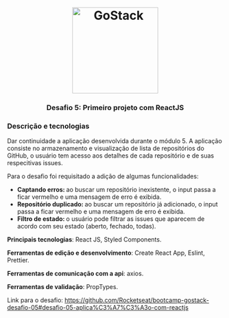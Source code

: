 <h1 align="center">
    <img alt="GoStack" src="https://rocketseat-cdn.s3-sa-east-1.amazonaws.com/bootcamp-header.png" width="200px" />
</h1>

<h3 align="center">
  Desafio 5: Primeiro projeto com ReactJS
</h3>


### Descrição e tecnologias

Dar continuidade a aplicação desenvolvida durante o módulo 5. A aplicação consiste no armazenamento e visualização de lista de repositórios do GitHub, o usuário tem acesso aos detalhes de cada repositório e de suas respecitivas issues.

Para o desafio foi requisitado a adição de algumas funcionalidades:

<ul>
  <li> <strong> Captando erros: </strong> ao buscar um repositório inexistente, o input passa a ficar vermelho e uma mensagem de erro é exibida. </li>
  <li> <strong> Repositório duplicado: </strong> ao buscar um repositório já adicionado, o input passa a ficar vermelho e uma mensagem de erro é exibida. </li>
  <li> <strong> Filtro de estado: </strong> o usuário pode filtrar as issues que aparecem de acordo com seu estado (aberto, fechado, todas). </li>
</ul>

**Principais tecnologias**: React JS, Styled Components.

**Ferramentas de edição e desenvolvimento**: Create React App, Eslint, Prettier.

**Ferramentas de comunicação com a api**: axios.

**Ferramentas de validação**: PropTypes.


Link para o desafio: https://github.com/Rocketseat/bootcamp-gostack-desafio-05#desafio-05-aplica%C3%A7%C3%A3o-com-reactjs
